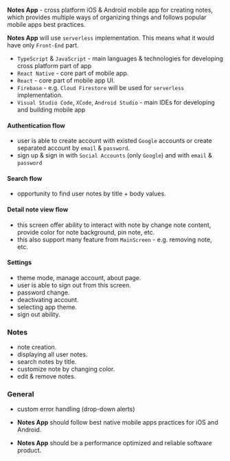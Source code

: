 **Notes App** - cross platform iOS & Android mobile app for creating notes, which provides multiple ways of organizing things and follows popular mobile apps best practices. </br>

**Notes App** will use `serverless` implementation. This means what it would have only `Front-End` part.

- `TypeScript` & `JavaScript` - main languages & technologies for developing cross platform part of app
- `React Native` - core part of mobile app.
- `React` - core part of mobile app UI.
- `Firebase` - e.g. `Cloud Firestore` will be used for `serverless` implementation.
- `Visual Studio Code`, `XCode`, `Android Studio` - main IDEs for developing and building mobile app

#### Authentication flow

- user is able to create account with existed `Google` accounts or create separated account by `email` & `password`.
- sign up & sign in with `Social Accounts` (only `Google`) and with `email` & `password`


#### Search flow
- opportunity to find user notes by title + body values.

#### Detail note view flow

- this screen offer ability to interact with note by change note content, provide color for note background, pin note, etc.
- this also support many feature from `MainScreen` - e.g. removing note, etc.

#### Settings

- theme mode, manage account, about page.
- user is able to sign out from this screen.
- password change.
- deactivating account.
- selecting app theme.
- sign out ability.


### Notes
- note creation.
- displaying all user notes.
- search notes by title.
- customize note by changing color.
- edit & remove notes.

### General
- custom error handling (drop-down alerts)


- **Notes App** should follow best native mobile apps practices for iOS and Android.
- **Notes App** should be a performance optimized and reliable software product.
